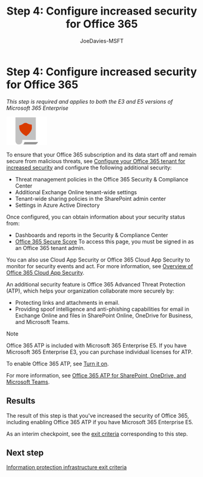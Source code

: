 ﻿---
title: "Step 4: Configure increased security for Office 365"
ms.author: josephd
author: JoeDavies-MSFT
manager: laurawi
ms.date: 03/13/2018
ms.audience: ITPro
ms.topic: article
ms.service: o365-solutions
localization_priority: Priority
ms.collection: 
- Ent_O365
- Strat_O365_Enterprise
ms.custom:
description: Understand and configure increased security for Office 365, including Office 365 ATP.
---

# Step 4: Configure increased security for Office 365

*This step is required and applies to both the E3 and E5 versions of Microsoft 365 Enterprise*

![](./media/deploy-foundation-infrastructure/infoprotection_icon-small.png)

To ensure that your Office 365 subscription and its data start off and remain secure from malicious threats, see [Configure your Office 365 tenant for increased security](https://support.office.com/article/Configure-your-Office-365-tenant-for-increased-security-8d274fe3-db51-4107-ba64-865e7155b355) and configure the following additional security:

- Threat management policies in the Office 365 Security & Compliance Center
- Additional Exchange Online tenant-wide settings
- Tenant-wide sharing policies in the SharePoint admin center
- Settings in Azure Active Directory

Once configured, you can obtain information about your security status from:

- Dashboards and reports in the Security & Compliance Center
- [Office 365 Secure Score](https://securescore.office.com/) To access this page, you must be signed in as an Office 365 tenant admin.

You can also use Cloud App Security or Office 365 Cloud App Security to monitor for security events and act. For more information, see [Overview of Office 365 Cloud App Security](https://support.office.com/article/Overview-of-Office-365-Cloud-App-Security-81f0ee9a-9645-45ab-ba56-de9cbccab475).

An additional security feature is Office 365 Advanced Threat Protection (ATP), which helps your organization collaborate more securely by:

- Protecting links and attachments in email. 
- Providing spoof intelligence and anti-phishing capabilities for email in Exchange Online and files in SharePoint Online, OneDrive for Business, and Microsoft Teams. 

>[!Note]
>Office 365 ATP is included with Microsoft 365 Enterprise E5. If you have Microsoft 365 Enterprise E3, you can purchase individual licenses for ATP.
>

To enable Office 365 ATP, see [Turn it on](https://support.office.com/article/Office-365-ATP-for-SharePoint-OneDrive-and-Microsoft-Teams-26261670-db33-4c53-b125-af0662c34607#turniton).

For more information, see [Office 365 ATP for SharePoint, OneDrive, and Microsoft Teams](https://support.office.com/article/Office-365-ATP-for-SharePoint-OneDrive-and-Microsoft-Teams-26261670-db33-4c53-b125-af0662c34607).

## Results

The result of this step is that you've increased the security of Office 365, including enabling Office 365 ATP if you have Microsoft 365 Enterprise E5.

As an interim checkpoint, see the [exit criteria](infoprotect-exit-criteria.md#crit-infoprotect-step4) corresponding to this step.

## Next step

[Information protection infrastructure exit criteria](infoprotect-exit-criteria.md)
